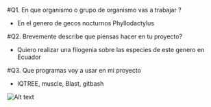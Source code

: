 #Q1. En que organismo o grupo de organismo vas a trabajar ?
* En el genero de gecos nocturnos Phyllodactylus
  
#Q2. Brevemente describe que piensas hacer en tu proyecto?
* Quiero realizar una filogenia sobre las especies de este genero en Ecuador
  
#Q3. Que programas voy a usar en mi proyecto
* IQTREE, muscle, Blast, gitbash

![Alt text](https://www.reptilesofecuador.com/thumbnails/phyllodactylus_baurii_adult1_s.jpg)

